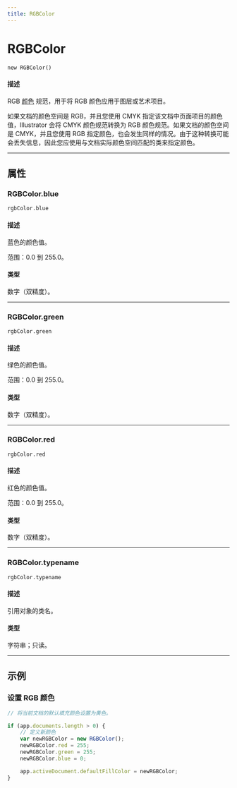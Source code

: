 ```yaml
---
title: RGBColor
---
```

# RGBColor

`new RGBColor()`

#### 描述

RGB [颜色](.././Color) 规范，用于将 RGB 颜色应用于图层或艺术项目。

如果文档的颜色空间是 RGB，并且您使用 CMYK 指定该文档中页面项目的颜色值，Illustrator 会将 CMYK 颜色规范转换为 RGB 颜色规范。如果文档的颜色空间是 CMYK，并且您使用 RGB 指定颜色，也会发生同样的情况。由于这种转换可能会丢失信息，因此您应使用与文档实际颜色空间匹配的类来指定颜色。

---

## 属性

### RGBColor.blue

`rgbColor.blue`

#### 描述

蓝色的颜色值。

范围：0.0 到 255.0。

#### 类型

数字（双精度）。

---

### RGBColor.green

`rgbColor.green`

#### 描述

绿色的颜色值。

范围：0.0 到 255.0。

#### 类型

数字（双精度）。

---

### RGBColor.red

`rgbColor.red`

#### 描述

红色的颜色值。

范围：0.0 到 255.0。

#### 类型

数字（双精度）。

---

### RGBColor.typename

`rgbColor.typename`

#### 描述

引用对象的类名。

#### 类型

字符串；只读。

---

## 示例

### 设置 RGB 颜色

```javascript
// 将当前文档的默认填充颜色设置为黄色。

if (app.documents.length > 0) {
    // 定义新颜色
    var newRGBColor = new RGBColor();
    newRGBColor.red = 255;
    newRGBColor.green = 255;
    newRGBColor.blue = 0;

    app.activeDocument.defaultFillColor = newRGBColor;
}
```